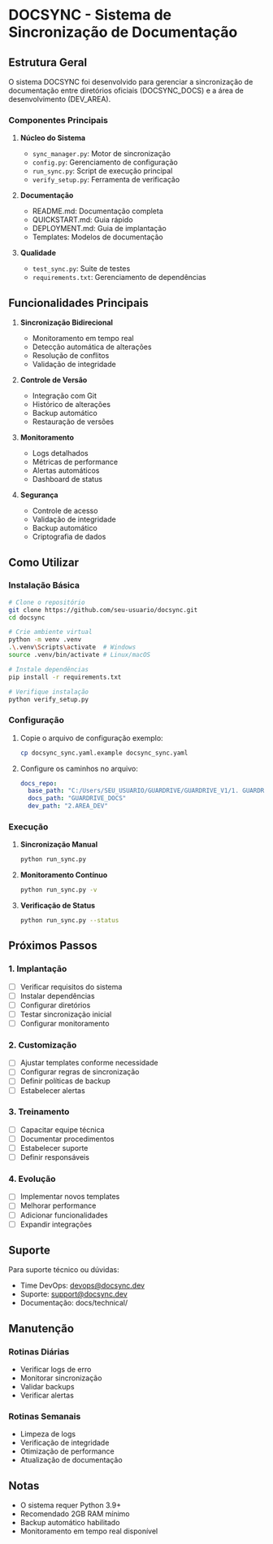 # DOCSYNC - Sistema de Sincronização de Documentação

## Estrutura Geral

O sistema DOCSYNC foi desenvolvido para gerenciar a sincronização de documentação entre diretórios oficiais (DOCSYNC_DOCS) e a área de desenvolvimento (DEV_AREA).

### Componentes Principais

1. **Núcleo do Sistema**
   - `sync_manager.py`: Motor de sincronização
   - `config.py`: Gerenciamento de configuração
   - `run_sync.py`: Script de execução principal
   - `verify_setup.py`: Ferramenta de verificação

2. **Documentação**
   - README.md: Documentação completa
   - QUICKSTART.md: Guia rápido
   - DEPLOYMENT.md: Guia de implantação
   - Templates: Modelos de documentação

3. **Qualidade**
   - `test_sync.py`: Suite de testes
   - `requirements.txt`: Gerenciamento de dependências

## Funcionalidades Principais

1. **Sincronização Bidirecional**
   - Monitoramento em tempo real
   - Detecção automática de alterações
   - Resolução de conflitos
   - Validação de integridade

2. **Controle de Versão**
   - Integração com Git
   - Histórico de alterações
   - Backup automático
   - Restauração de versões

3. **Monitoramento**
   - Logs detalhados
   - Métricas de performance
   - Alertas automáticos
   - Dashboard de status

4. **Segurança**
   - Controle de acesso
   - Validação de integridade
   - Backup automático
   - Criptografia de dados

## Como Utilizar

### Instalação Básica

```bash
# Clone o repositório
git clone https://github.com/seu-usuario/docsync.git
cd docsync

# Crie ambiente virtual
python -m venv .venv
.\.venv\Scripts\activate  # Windows
source .venv/bin/activate # Linux/macOS

# Instale dependências
pip install -r requirements.txt

# Verifique instalação
python verify_setup.py
```

### Configuração

1. Copie o arquivo de configuração exemplo:
   ```bash
   cp docsync_sync.yaml.example docsync_sync.yaml
   ```

2. Configure os caminhos no arquivo:
   ```yaml
   docs_repo:
     base_path: "C:/Users/SEU_USUARIO/GUARDRIVE/GUARDRIVE_V1/1. GUARDRIVE_DOCS_DEV"
     docs_path: "GUARDRIVE_DOCS"
     dev_path: "2.AREA_DEV"
   ```

### Execução

1. **Sincronização Manual**
   ```bash
   python run_sync.py
   ```

2. **Monitoramento Contínuo**
   ```bash
   python run_sync.py -v
   ```

3. **Verificação de Status**
   ```bash
   python run_sync.py --status
   ```

## Próximos Passos

### 1. Implantação

- [ ] Verificar requisitos do sistema
- [ ] Instalar dependências
- [ ] Configurar diretórios
- [ ] Testar sincronização inicial
- [ ] Configurar monitoramento

### 2. Customização

- [ ] Ajustar templates conforme necessidade
- [ ] Configurar regras de sincronização
- [ ] Definir políticas de backup
- [ ] Estabelecer alertas

### 3. Treinamento

- [ ] Capacitar equipe técnica
- [ ] Documentar procedimentos
- [ ] Estabelecer suporte
- [ ] Definir responsáveis

### 4. Evolução

- [ ] Implementar novos templates
- [ ] Melhorar performance
- [ ] Adicionar funcionalidades
- [ ] Expandir integrações

## Suporte

Para suporte técnico ou dúvidas:
- Time DevOps: devops@docsync.dev
- Suporte: support@docsync.dev
- Documentação: docs/technical/

## Manutenção

### Rotinas Diárias
- Verificar logs de erro
- Monitorar sincronização
- Validar backups
- Verificar alertas

### Rotinas Semanais
- Limpeza de logs
- Verificação de integridade
- Otimização de performance
- Atualização de documentação

## Notas
- O sistema requer Python 3.9+
- Recomendado 2GB RAM mínimo
- Backup automático habilitado
- Monitoramento em tempo real disponível

